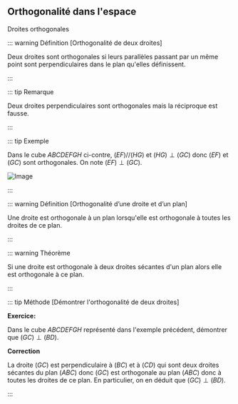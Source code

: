 ## Orthogonalité dans l'espace

Droites orthogonales

::: warning Définition [Orthogonalité de deux droites]

Deux droites sont orthogonales si leurs parallèles passant par un
même point sont perpendiculaires dans le plan qu'elles définissent.

:::

::: tip Remarque

Deux droites perpendiculaires sont orthogonales mais la réciproque
est fausse.

:::

::: tip Exemple

Dans le cube $ABCDEFGH$ ci-contre, $(EF)//(HG)$ et
$(HG)\perp (GC)$ donc $(EF)$ et $(GC)$ sont orthogonales. On note
$(EF)\perp (GC)$.

![Image](./figure18.svg)

:::

::: warning Définition [Orthogonalité d’une droite et d’un plan]

Une droite est orthogonale à un plan lorsqu'elle est orthogonale à
toutes les droites de ce plan.

:::

::: warning Théorème

Si une droite est orthogonale à deux droites sécantes d'un plan
alors elle est orthogonale à ce plan.

:::

::: tip Méthode [Démontrer l'orthogonalité de deux droites]

**Exercice:**

Dans le cube $ABCDEFGH$ représenté dans l'exemple précédent,
démontrer que $(GC)\perp (BD)$.

**Correction**

La droite $(GC)$ est perpendiculaire à $(BC)$ et à $(CD)$ qui sont
deux droites sécantes du plan $(ABC)$ donc $(GC)$ est orthogonale au
plan $(ABC)$ donc à toutes les droites de ce plan. En particulier,
on en déduit que $(GC)\perp (BD)$.

:::
